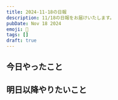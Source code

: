 ```yaml
---
title: 2024-11-18の日報
description: 11/18の日報をお届けいたします。
pubDate: Nov 18 2024
emoji: 🦊
tags: []
draft: true
---
```


## 今日やったこと

## 明日以降やりたいこと
